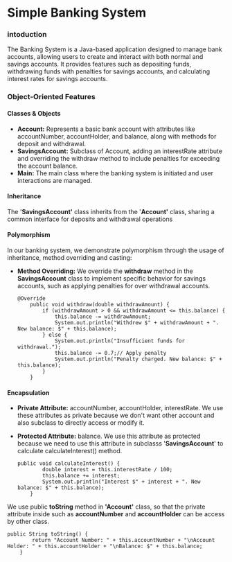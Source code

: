 # **Simple Banking System**

### intoduction

The Banking System is a Java-based application designed to manage bank accounts, allowing users to create and interact with both normal and savings accounts. It provides features such as depositing funds, withdrawing funds with penalties for savings accounts, and calculating interest rates for savings accounts.

### Object-Oriented Features

#### Classes & Objects

* **Account:** Represents a basic bank account with attributes like accountNumber, accountHolder, and balance, along with methods for deposit and withdrawal.
* **SavingsAccount:** Subclass of Account, adding an interestRate attribute and overriding the withdraw method to include penalties for exceeding the account balance.
* **Main:** The main class where the banking system is initiated and user interactions are managed.

#### Inheritance

The '**SavingsAccount'** class inherits from the '**Account'** class, sharing a common interface for deposits and withdrawal operations

#### Polymorphism

In our banking system, we demonstrate polymorphism through the usage of inheritance, method overriding and casting:

* **Method Overriding:** We override the **withdraw** method in the **SavingsAccount** class to implement specific behavior for savings accounts, such as applying penalties for over withdrawal accounts.

  ```
  @Override
      public void withdraw(double withdrawAmount) {
          if (withdrawAmount > 0 && withdrawAmount <= this.balance) {
              this.balance -= withdrawAmount;
              System.out.println("Withdrew $" + withdrawAmount + ". New balance: $" + this.balance);
          } else {
              System.out.println("Insufficient funds for withdrawal.");
              this.balance -= 0.7;// Apply penalty
              System.out.println("Penalty charged. New balance: $" + this.balance);
          }
      }
  ```

#### Encapsulation

* **Private Attribute:** accountNumber, accountHolder, interestRate. We use these attributes as private because we don't want other account and also subclass to directly access or modify it.
* **Protected Attribute:** balance. We use this attribute as protected because we need to use this attribute in subclasss '**SavingsAccount**' to calculate calculateInterest() method.

  ```
  public void calculateInterest() {
          double interest = this.interestRate / 100;
          this.balance += interest;
          System.out.println("Interest $" + interest + ". New balance: $" + this.balance);
      }
  ```

We use public **toString** method in **'Account'** class, so that the private attribute inside such as **accountNumber** and **accountHolder** can be access by other class.

```
public String toString() {
        return "Account Number: " + this.accountNumber + "\nAccount Holder: " + this.accountHolder + "\nBalance: $" + this.balance;
    }
```
